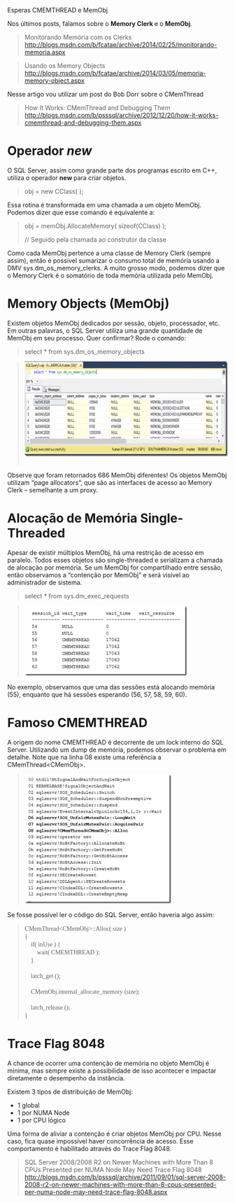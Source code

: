 <a link='https://blogs.msdn.microsoft.com/fcatae/2014/03/11/esperas-cmemthread-e-memobj/'>Esperas CMEMTHREAD e MemObj</a>
<p>Nos últimos posts, falamos sobre o <strong>Memory Clerk </strong>e o <strong>MemObj</strong>.</p>  <blockquote>   <p>Monitorando Memória com os Clerks     <br /><a title="http://blogs.msdn.com/b/fcatae/archive/2014/02/25/monitorando-memoria.aspx" href="http://blogs.msdn.com/b/fcatae/archive/2014/02/25/monitorando-memoria.aspx">http://blogs.msdn.com/b/fcatae/archive/2014/02/25/monitorando-memoria.aspx</a></p> </blockquote>  <blockquote>   <p>Usando os Memory Objects     <br /><a title="http://blogs.msdn.com/b/fcatae/archive/2014/03/05/memoria-memory-object.aspx" href="http://blogs.msdn.com/b/fcatae/archive/2014/03/05/memoria-memory-object.aspx">http://blogs.msdn.com/b/fcatae/archive/2014/03/05/memoria-memory-object.aspx</a></p> </blockquote>  <p>Nesse artigo vou utilizar um post do Bob Dorr sobre o CMemThread</p>  <blockquote>   <p>How It Works: CMemThread and Debugging Them     <br /><a title="http://blogs.msdn.com/b/psssql/archive/2012/12/20/how-it-works-cmemthread-and-debugging-them.aspx" href="http://blogs.msdn.com/b/psssql/archive/2012/12/20/how-it-works-cmemthread-and-debugging-them.aspx">http://blogs.msdn.com/b/psssql/archive/2012/12/20/how-it-works-cmemthread-and-debugging-them.aspx</a></p> </blockquote>    <h1>Operador <em>new</em></h1>  <p>O SQL Server, assim como grande parte dos programas escrito em C++, utiliza o operador <strong>new </strong>para criar objetos.</p>  <blockquote>   <p>obj = new CClass( );</p> </blockquote>  <p>Essa rotina é transformada em uma chamada a um objeto MemObj. Podemos dizer que esse comando é equivalente a:</p>  <blockquote>   <p>obj = memObj.AllocateMemory( sizeof(CClass) );</p>    <p>// Seguido pela chamada ao construtor da classe</p> </blockquote>  <p>Como cada MemObj pertence a uma classe de Memory Clerk (sempre assim), então é possível sumarizar o consumo total de memória usando a DMV sys.dm_os_memory_clerks. A muito grosso modo, podemos dizer que o Memory Clerk é o somatório de toda memória utilizada pelo MemObj.</p>    <h1>Memory Objects (MemObj)</h1>  <p>Existem objetos MemObj dedicados por sessão, objeto, processador, etc. Em outras palavras, o SQL Server utiliza uma grande quantidade de MemObj em seu processo. Quer confirmar? Rode o comando:</p>  <blockquote>   <p>select * from sys.dm_os_memory_objects</p> </blockquote>  <blockquote>   <p><a href="images\3660.image_49C07A44.png"><img title="image" border="0" alt="image" src="images\1588.image_thumb_26930F92.png" width="634" height="217" /></a>&#160;</p> </blockquote>  <p>Observe que foram retornados 686 MemObj diferentes! Os objetos MemObj utilizam “page allocators”, que são as interfaces de acesso ao Memory Clerk – semelhante a um proxy.</p>    <h1>Alocação de Memória Single-Threaded</h1>  <p>Apesar de existir múltiplos MemObj, há uma restrição de acesso em paralelo. Todos esses objetos são single-threaded e serializam a chamada de alocação por memória. Se um MemObj for compartilhado entre sessão, então observamos a “contenção por MemObj” e será visível ao administrador de sistema.</p>  <blockquote>   <p>select * from sys.dm_exec_requests</p> </blockquote>  <blockquote>   <p><a href="images\7776.image_516E0455.png"><img title="image" border="0" alt="image" src="images\0385.image_thumb_2146B992.png" width="371" height="160" /></a></p> </blockquote>  <p>No exemplo, observamos que uma das sessões está alocando memória (55), enquanto que há sessões esperando (56, 57, 58, 59, 60). </p>    <h1>Famoso CMEMTHREAD</h1>  <p>A origem do nome CMEMTHREAD é decorrente de um lock interno do SQL Server. Utilizando um dump de memória, podemos observar o problema em detalhe. Note que na linha 08 existe uma referência a CMemThread&lt;CMemObj&gt;.</p>  <blockquote>   <p><a href="images\5102.image_77D27851.png"><img title="image" border="0" alt="image" src="images\4075.image_thumb_6E0D10D9.png" width="335" height="295" /></a></p> </blockquote>  <p>Se fosse possível ler o código do SQL Server, então haveria algo assim: </p>  <blockquote>   <p><font face="Consolas">CMemThread&lt;CMemObj&gt;::Alloc( size )       <br />{        <br />&#160;&#160;&#160; if( inUse ) {        <br />&#160;&#160;&#160;&#160;&#160;&#160;&#160; wait( CMEMTHREAD );        <br />&#160;&#160;&#160; }        <br />&#160;&#160;&#160; <br />&#160;&#160;&#160; latch_get ();        <br />&#160;&#160;&#160;&#160; <br />&#160;&#160;&#160; CMemObj.internal_allocate_memory (size);        <br />        <br />&#160;&#160;&#160; latch_release ();        <br />}</font></p> </blockquote>    <h1>Trace Flag 8048</h1>  <p>A chance de ocorrer uma contenção de memória no objeto MemObj é mínima, mas sempre existe a possibilidade de isso acontecer e impactar diretamente o desempenho da instância.</p>  <p>Existem 3 tipos de distribuição de MemObj: </p>  <ul>   <li>1 global</li>    <li>1 por NUMA Node</li>    <li>1 por CPU lógico</li> </ul>  <p>Uma forma de aliviar a contenção é criar objetos MemObj por CPU. Nesse caso, fica quase impossível haver concorrência de acesso. Esse comportamento é habilitado através do Trace Flag 8048.</p>  <blockquote>   <p>SQL Server 2008/2008 R2 on Newer Machines with More Than 8 CPUs Presented per NUMA Node May Need Trace Flag 8048     <br /><a href="http://blogs.msdn.com/b/psssql/archive/2011/09/01/sql-server-2008-2008-r2-on-newer-machines-with-more-than-8-cpus-presented-per-numa-node-may-need-trace-flag-8048.aspx"><u>http://blogs.msdn.com/b/psssql/archive/2011/09/01/sql-server-2008-2008-r2-on-newer-machines-with-more-than-8-cpus-presented-per-numa-node-may-need-trace-flag-8048.aspx</u></a></p></blockquote>

